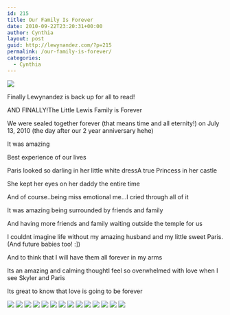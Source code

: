 ```yaml
---
id: 215
title: Our Family Is Forever
date: 2010-09-22T23:20:31+00:00
author: Cynthia
layout: post
guid: http://lewynandez.com/?p=215
permalink: /our-family-is-forever/
categories:
  - Cynthia
---
```

<img src="http://i2.wp.com/lewynandez.com/wp-content/uploads/2010/09/feet-2.jpg?resize=300%2C128" data-recalc-dims="1" />
  
Finally Lewynandez is back up for all to read!
  
AND FINALLY!The Little Lewis Family is Forever
  
We were sealed together forever (that means time and all eternity!) on July 13, 2010 (the day after our 2 year anniversary hehe)
  
It was amazing
  
Best experience of our lives
  
Paris looked so darling in her little white dressA true Princess in her castle
  
She kept her eyes on her daddy the entire time
  
And of course..being miss emotional me&#8230;I cried through all of it
  
It was amazing being surrounded by friends and family
  
And having more friends and family waiting outside the temple for us
  
I couldnt imagine life without my amazing husband and my little sweet Paris. (And future babies too! :])
  
And to think that I will have them all forever in my arms
  
Its an amazing and calming thoughtI feel so overwhelmed with love when I see Skyler and Paris
  
Its great to know that love is going to be forever
  
<img  src="http://i2.wp.com/lewynandez.com/wp-content/uploads/2010/09/DSC_0119.jpg?resize=200%2C300" data-recalc-dims="1" />

<img src="http://i2.wp.com/lewynandez.com/wp-content/uploads/2010/09/glasses..jpg?resize=200%2C300" data-recalc-dims="1" />
  
<img src="http://i0.wp.com/lewynandez.com/wp-content/uploads/2010/09/DSC_0086.jpg?resize=300%2C200" data-recalc-dims="1" />
  
<img src="http://i2.wp.com/lewynandez.com/wp-content/uploads/2010/09/DSC_0032.jpg?resize=300%2C200" data-recalc-dims="1" />
  
<img src="http://i2.wp.com/lewynandez.com/wp-content/uploads/2010/09/DSC_0123.jpg?resize=200%2C300" data-recalc-dims="1" />
  
<img src="http://i0.wp.com/lewynandez.com/wp-content/uploads/2010/09/DSC_0029.jpg?resize=300%2C200" data-recalc-dims="1" />
  
<img src="http://i1.wp.com/lewynandez.com/wp-content/uploads/2010/09/DSC_0056.jpg?resize=200%2C300" data-recalc-dims="1" />
  
<img src="http://i0.wp.com/lewynandez.com/wp-content/uploads/2010/09/DSC_0026.jpg?resize=200%2C300" data-recalc-dims="1" />
  
<img src="http://i1.wp.com/lewynandez.com/wp-content/uploads/2010/09/DSC_0037.jpg?resize=300%2C200" data-recalc-dims="1" />
  
<img src="http://i1.wp.com/lewynandez.com/wp-content/uploads/2010/09/DSC_0021.jpg?resize=200%2C300" data-recalc-dims="1" />
  
<img src="http://i0.wp.com/lewynandez.com/wp-content/uploads/2010/09/DSC_0055.jpg?resize=200%2C300" data-recalc-dims="1" />
  
<img src="http://i1.wp.com/lewynandez.com/wp-content/uploads/2010/09/DSC_0083.jpg?resize=300%2C200" data-recalc-dims="1" />
  
<img src="http://i0.wp.com/lewynandez.com/wp-content/uploads/2010/09/DSC_0098.jpg?resize=300%2C200" data-recalc-dims="1" />
  
<img src="http://i2.wp.com/lewynandez.com/wp-content/uploads/2010/09/DSC_0048.jpg?resize=200%2C300" data-recalc-dims="1" />
